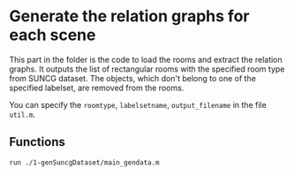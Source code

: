 # Generate the relation graphs for each scene
This part in the folder is the code to load the rooms and extract the relation graphs. 
It outputs the list of rectangular rooms with the specified room type from SUNCG dataset. 
The objects, which don't belong to one of the specified labelset, are removed from the rooms.

You can specify the `roomtype`, `labelsetname`, `output_filename` in the file `util.m`.

## Functions
```
run ./1-genSuncgDataset/main_gendata.m
```